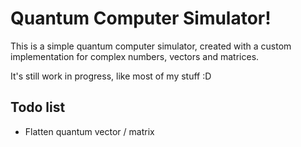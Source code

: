 # Quantum Computer Simulator!

This is a simple quantum computer simulator, created with a custom implementation for complex numbers, vectors and matrices.

It's still work in progress, like most of my stuff :D



## Todo list
- Flatten quantum vector / matrix
